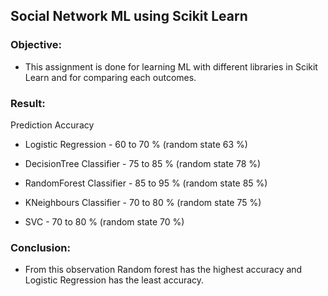 ## Social Network ML using Scikit Learn

### Objective:
 - This assignment is done for learning ML with different libraries in Scikit Learn and for comparing each outcomes.

### Result:

 Prediction Accuracy

  - Logistic Regression - 60 to 70 %  (random state 63 %)

 - DecisionTree Classifier - 75 to 85 %  (random state 78 %)

 - RandomForest Classifier - 85 to 95 %  (random state 85 %)
 
 - KNeighbours Classifier - 70 to 80 %  (random state 75 %)

 - SVC - 70 to 80 %  (random state 70 %)

### Conclusion:

 - From this observation Random forest has the highest accuracy and Logistic Regression has the least accuracy.


